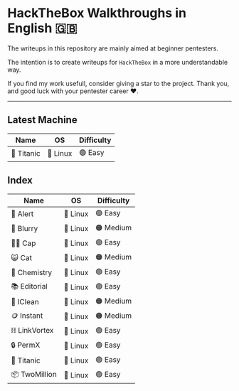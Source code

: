 # HackTheBox Walkthroughs in English 🇬🇧

The writeups in this repository are mainly aimed at beginner pentesters.

The intention is to create writeups for `HackTheBox` in a more understandable way.

If you find my work usefull, consider giving a star to the project. Thank you, and good luck with your pentester career ❤️.

---

## Latest Machine

|Name|OS|Difficulty|
|-|-|-|
|🚢 Titanic|🐧 Linux|🟢 Easy|

## Index

|Name|OS|Difficulty|
|-|-|-|
|🔔 Alert|🐧 Linux|🟢 Easy|
|🤖 Blurry|🐧 Linux|🟠 Medium|
|🏴‍☠ Cap|🐧 Linux|🟢 Easy|
|😺 Cat|🐧 Linux|🟠 Medium|
|🧪 Chemistry|🐧 Linux|🟢 Easy|
|📚 Editorial|🐧 Linux|🟢 Easy|
|🧹 IClean|🐧 Linux|🟠 Medium|
|🪙 Instant|🐧 Linux|🟠 Medium|
|⛓ LinkVortex|🐧 Linux|🟢 Easy|
|🔒 PermX|🐧 Linux|🟢 Easy|
|🚢 Titanic|🐧 Linux|🟢 Easy|
|📦 TwoMillion|🐧 Linux|🟢 Easy|